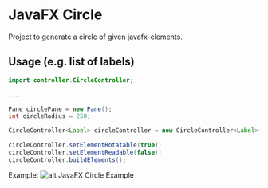 # JavaFX Circle
Project to generate a circle of given javafx-elements.

## Usage (e.g. list of labels)
```java
import controller.CircleController;

...

Pane circlePane = new Pane();
int circleRadius = 250;

CircleController<Label> circleController = new CircleController<Label>(labelList, circlePane, circleRadius);

circleController.setElementRotatable(true);
circleController.setElementReadable(false);
circleController.buildElements();
```

Example:
![alt JavaFX Circle Example][exa]

[exa]: http://wp12362127.server-he.de/github_space/example.png "JavaFX Circle Example"